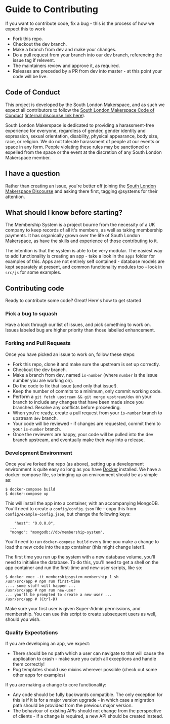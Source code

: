 # Guide to Contributing

If you want to contribute code, fix a bug - this is the process of how we expect this to work

 * Fork this repo.
 * Checkout the dev branch.
 * Make a branch from dev and make your changes.
 * Do a pull request from your branch into our dev branch, referencing the issue tag if relevent.
 * The maintainers review and approve it, as required.
 * Releases are preceded by a PR from dev into master - at this point your code will be live.

## Code of Conduct

This project is developed by the South London Makerspace, and as such we expect all contributors to follow the [South London Makerspace Code of Conduct](https://southlondonmakerspace.org/code-of-conduct) ([internal discourse link here](https://discourse.southlondonmakerspace.org/t/code-of-conduct/53)).  

South London Makerspace is dedicated to providing a harassment-free experience for everyone, regardless of gender, gender identity and expression, sexual orientation, disability, physical appearance, body size, race, or religion. We do not tolerate harassment of people at our events or space in any form. People violating these rules may be sanctioned or expelled from the space or the event at the discretion of any South London Makerspace member.

## I have a question
Rather than creating an issue, you're better off joining the [South London Makerspace Discourse](https://discourse.southlondonmakerspace.org/) and asking there first, tagging @systems for their attention.  

## What should I know before starting?
The Membership System is a project bourne from the necessity of a UK company to keep records of all it's members, as well as taking membership payments.  It has organically grown over the life of South London Makerspace, as have the skills and experience of those contributing to it.  

The intention is that the system is able to be very modular.  The easiest way to add functionality is creating an app - take a look in the `apps` folder for examples of this.  Apps are not entirely self contained - database models are kept separately at present, and common functionality modules too - look in `src/js` for some examples.  

## Contributing code

Ready to contribute some code? Great! Here's how to get started

### Pick a bug to squash
Have a look through our list of issues, and pick something to work on. Issues labeled bug are higher priority than those labelled enhancement.  

### Forking and Pull Requests

Once you have picked an issue to work on, follow these steps:

* Fork this repo, clone it and make sure the upstream is set up correctly.
* Checkout the dev branch.
* Make a branch from dev, named `is-number` (where `number` is the issue number you are working on).
* Do the code to fix that issue (and only that issue!).
* Keep the number of commits to a minimum, only commit working code.
* Perform a `git fetch upstream && git merge upstream/dev` on your branch to include any changes that have been made since you branched. Resolve any conflicts before proceeding.
* When you're ready, create a pull request from your `is-number` branch to upstream `dev` branch.
* Your code will be reviewed - if changes are requested, commit them to your `is-number` branch.
* Once the reviewers are happy, your code will be pulled into the dev branch upstream, and eventually make their way into a release.


### Development Environment
Once you've forked the repo (as above), setting up a development environment is quite easy so long as you have [Docker](https://docker.com/) installed.  We have a docker-compose file, so bringing up an environment should be as simple as:

```
$ docker-compose build
$ docker-compose up
```

This will install the app into a container, with an accompanying MongoDB.  You'll need to create a `config/config.json` file - copy this from `config/example-config.json`, but change the following keys:

```
	"host": "0.0.0.0",
  ...
  "mongo": "mongodb://db/membership-system",

```

You'll need to run `docker-compose build` every time you make a change to load the new code into the app container (this might change later!).

The first time you run up the system with a new database volume, you'll need to initialise the database.  To do this, you'll need to get a shell on the app container and run the first-time and new-user scripts, like so:

```
$ docker exec -it membershipsystem_membership_1 sh
/usr/src/app # npm run first-time
.... some stuff will happen ...
/usr/src/app # npm run new-user
... you'll be prompted to create a new user ...
/usr/src/app # (Ctrl-D)
```

Make sure your first user is given Super-Admin permissions, and membership.  You can use this script to create subsequent users as well, should you wish.

### Quality Expectations

If you are developing an app, we expect:

* There should be no path which a user can navigate to that will cause the application to crash - make sure you catch all exceptions and handle them correctly!
* Pug templates should use mixins wherever possible (check out some other apps for examples)

If you are making a change to core functionality:
* Any code should be fully backwards compatible. The only exception for this is if it is for a major version upgrade - in which case a migration path should be provided from the previous major version.
* The behaviour of existing APIs should not change from the perspective of clients - if a change is required, a new API should be created instead.

